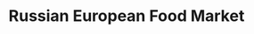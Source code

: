 ---
title: "Russian European Food Market"
url: /east-rockaway/russian-european-food-market/
shop: Lebensmittel
---